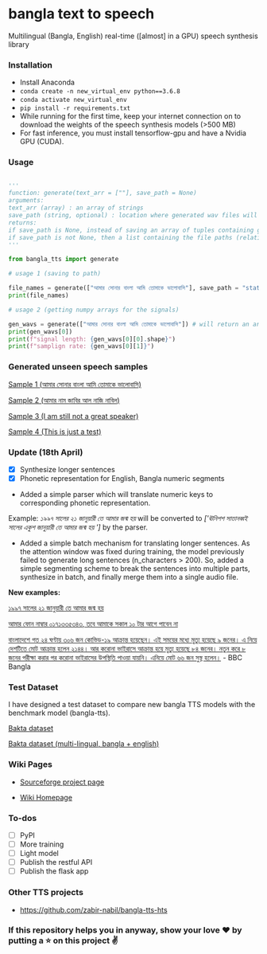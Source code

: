 # bangla text to speech
Multilingual (Bangla, English) real-time ([almost] in a GPU) speech synthesis library

### Installation

 * Install Anaconda
 * `conda create -n new_virtual_env python==3.6.8`
 * `conda activate new_virtual_env`
 * `pip install -r requirements.txt`
 * While running for the first time, keep your internet connection on to download the weights of the speech synthesis models (>500 MB)
 * For fast inference, you must install tensorflow-gpu and have a Nvidia GPU (CUDA).

### Usage

```python

'''
function: generate(text_arr = [""], save_path = None)
arguments: 
text_arr (array) : an array of strings
save_path (string, optional) : location where generated wav files will be stored if save_path is not None, if the path is not valid, the wav files will be saved in current directory
returns:
if save_path is None, instead of saving an array of tuples containing geenrated speech signals and the sampling rate will be returned
if save_path is not None, then a list containing the file paths (relative) will be returned
'''

from bangla_tts import generate

# usage 1 (saving to path)

file_names = generate(["আমার সোনার বাংলা আমি তোমাকে ভালোবাসি"], save_path = "static") # will be saved to static folder
print(file_names)

# usage 2 (getting numpy arrays for the signals)

gen_wavs = generate(["আমার সোনার বাংলা আমি তোমাকে ভালোবাসি"]) # will return an array containing the speech and sampling rate
print(gen_wavs[0])
print(f"signal length: {gen_wavs[0][0].shape}")
print(f"samplign rate: {gen_wavs[0][1]}")

```

### Generated unseen speech samples


[Sample 1 (আমার সোনার বাংলা আমি তোমাকে ভালোবাসি)](static/0_56258.wav)


[Sample 2 (আমার নাম জাবির আল নাজি নাবিল)](static/1_283811.wav)


[Sample 3 (I am still not a great speaker)](static/2_235924.wav)


[Sample 4 (This is just a test)](static/3_256189.wav)

### Update (18th April)

- [x] Synthesize longer sentences
- [x] Phonetic representation for English, Bangla numeric segments

 * Added a simple parser which will translate numeric keys to corresponding phonetic representation.

 Example: *১৯৯৭ সালের ২১ জানুয়ারী তে আমার জন্ম হয়* will be converted to *['ঊনিশশ সাতানব্বই সালের একুশ জানুয়ারী তে আমার জন্ম হয় ']* by the parser.

 * Added a simple batch mechanism for translating longer sentences. As the attention window was fixed during training, the model previously failed to generate long sentences (n_characters > 200). So, added a simple segmenting scheme to break the sentences into multiple parts, synthesize in batch, and finally merge them into a single audio file.


 **New examples:**

 [১৯৯৭ সালের ২১ জানুয়ারী তে আমার জন্ম হয়](birthdate.wav)


 [আমার ফোন নাম্বার ০১৭১৩৩৫৩৪৩, তবে আমাকে সকাল ১০ টার আগে পাবেন না](phone_number.wav)


 [বাংলাদেশে গত ২৪ ঘণ্টায় ৩০৬ জন কোভিড-১৯ আক্রান্ত হয়েছেন। এই সময়ের মধ্যে মৃত্যু হয়েছে ৯ জনের। এ নিয়ে দেশটিতে মোট আক্রান্ত হলেন ২১৪৪। আর করোনা ভাইরাসে আক্রান্ত হয়ে মৃত্যু হয়েছে ৮৪ জনের। নতুন করে ৮ জনের পরীক্ষা করার পর করোনা ভাইরাসের উপস্থিতি পাওয়া যায়নি। এনিয়ে মোট ৬৬ জন সুস্থ হলেন।](covid19.wav) - BBC Bangla

### Test Dataset

I have designed a test dataset to compare new bangla TTS models with the benchmark model (bangla-tts).

[Bakta dataset](test_dataset/bakta_bang.json)

[Bakta dataset (multi-lingual, bangla + english)](test_dataset/bakta_bang_eng.json)

### Wiki Pages

 * [Sourceforge project page](https://sourceforge.net/projects/bangla-tts/)

 * [Wiki Homepage](https://sourceforge.net/p/bangla-tts/wiki/Home/)

### To-dos

- [ ] PyPI
- [ ] More training
- [ ] Light model
- [ ] Publish the restful API
- [ ] Publish the flask app

### Other TTS projects

 * https://github.com/zabir-nabil/bangla-tts-hts


### If this repository helps you in anyway, show your love :heart: by putting a :star: on this project :v:

